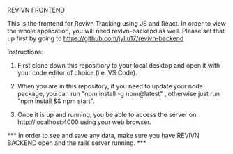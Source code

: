 REVIVN FRONTEND



This is the frontend for Revivn Tracking using JS and React. In order to view the whole application, you will need revivn-backend as well.  Please set that up 
first by going to https://github.com/jyliu17/revivn-backend 


Instructions:

1. First clone down this repositiory to your local desktop and open it with your code editor of choice (i.e. VS Code).

2. When you are in this repository, if you need to update your node package, you can run "npm install -g npm@latest" , otherwise just run "npm install && npm start".

3. Once it is up and running, you be able to access the server on http://localhost:4000 using your web browser.  


*** In order to see and save any data, make sure you have REVIVN BACKEND open and the rails server running. ***

